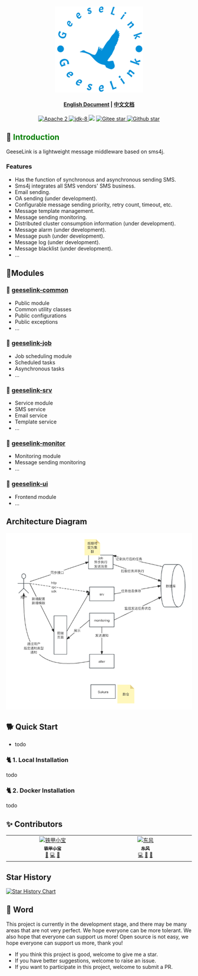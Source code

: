 <p align="center">
  <a href="todo">
     <img alt="geeselink" src="./doc/images/logo.png" width="240">
  </a>
</p>

<h4 align="center">
<a href="README_CN.md">English Document</a> | <a href="README_CN.md">中文文档</a>
</h4>


<p align="center">
    <a target="_blank" href="https://www.apache.org/licenses/LICENSE-2.0.txt">
		<img src="https://img.shields.io/:license-Apache2-blue.svg" alt="Apache 2" />
	</a>
    <a target="_blank" href="https://www.oracle.com/java/technologies/javase/javase-jdk8-downloads.html">
		<img src="https://img.shields.io/badge/JDK-8-green.svg" alt="jdk-8" />
	</a>
        <img src="https://img.shields.io/badge/SpringBoot-v2.x-blue">
    <a target="_blank" href='https://gitee.com/tiejia-xiaobao/geese-link'>
		<img src='https://gitee.com/tiejia-xiaobao/geese-link/badge/star.svg' alt='Gitee star'/>
	</a>
    <a target="_blank" href='https://github.com/TJxiaobao/GeeseLink'>
		<img src="https://img.shields.io/github/stars/TJxiaobao/GeeseLink.svg?logo=github" alt="Github star"/>
	</a>
</p>

## 🎡 <font color="green">Introduction</font>
GeeseLink is a lightweight message middleware based on sms4j.

### Features
- Has the function of synchronous and asynchronous sending SMS.
- Sms4j integrates all SMS vendors' SMS business.
- Email sending.
- OA sending (under development).
- Configurable message sending priority, retry count, timeout, etc.
- Message template management.
- Message sending monitoring.
- Distributed cluster consumption information (under development).
- Message alarm (under development).
- Message push (under development).
- Message log (under development).
- Message blacklist (under development).
- ...

## 🥐Modules

### 🍔 [geeselink-common](./geeselink-common)
- Public module
- Common utility classes
- Public configurations
- Public exceptions
- ...

### 🍟 [geeselink-job](./geeselink-job)
- Job scheduling module
- Scheduled tasks
- Asynchronous tasks
- ...

### 🍕 [geeselink-srv](./geeselink-srv)
- Service module
- SMS service
- Email service
- Template service
- ...

### 🍦 [geeselink-monitor](./geeselink-monitor)
- Monitoring module
- Message sending monitoring
- ...

### 🍨 [geeselink-ui](./geeselink-ui)
- Frontend module
- ...

## Architecture Diagram
![geeselink](./doc/images/system_architecture.png)

## 🐕 Quick Start

- todo

### 🐈 1. Local Installation
todo

### 🐈 2. Docker Installation
todo

## ✨ Contributors
<table>
  <tbody>
    <tr>
      <td align="center" valign="top" width="14.28%"><a href="https://github.com/TJxiaobao"><img src="https://avatars.githubusercontent.com/u/85919258?v=4?s=100" width="100px;" alt="铁甲小宝"/><br /><sub><b>铁甲小宝</b></sub></a><br /><a href="https://github.com/GeeseLink/issues?q=author%3ATJxiaobao" title="Design">🎨</a> <a href="https://github.com/GeeseLink/commits?author=TJxiaobao" title="Code">💻</a> <a href="https://github.com/GeeseLink/commits?author=TJxiaobao" title="Documentation">📖</a></td>
        <td align="center" valign="top" width="14.28%"><a href="https://github.com/ZY945"><img src="https://avatars.githubusercontent.com/u/74083801?v=4?s=100" width="100px;" alt="东风"/><br /><sub><b>东风</b></sub></a><br /><a href="https://github.com/apache/hertzbeat/commits?author=ZY945" title="Code">💻</a> <a href="#design-ZY945" title="Design">🎨</a> <a href="https://github.com/apache/hertzbeat/commits?author=ZY945" title="Documentation">📖</a></td>
    </tr>
    </tbody>
</table>

## Star History
[![Star History Chart](https://api.star-history.com/svg?repos=geeselink&type=Date)](https://star-history.com/#geeselink&Date)

## 🍔 Word
This project is currently in the development stage, and there may be many areas that are not very perfect. We hope everyone can be more tolerant. We also hope that everyone can support us more!
Open source is not easy, we hope everyone can support us more, thank you!
- If you think this project is good, welcome to give me a star.
- If you have better suggestions, welcome to raise an issue.
- If you want to participate in this project, welcome to submit a PR.